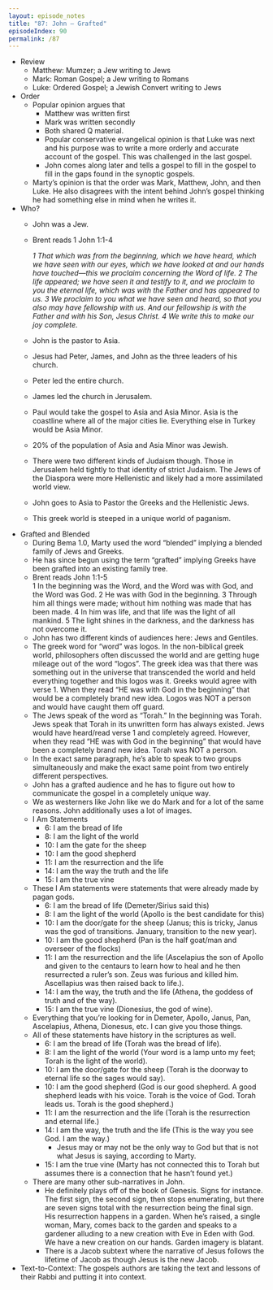 ```yaml
---
layout: episode_notes
title: "87: John — Grafted"
episodeIndex: 90
permalink: /87
---
```


- Review 
  - Matthew: Mumzer; a Jew writing to Jews
  - Mark: Roman Gospel; a Jew writing to Romans
  - Luke: Ordered Gospel; a Jewish Convert writing to Jews
- Order
  - Popular opinion argues that
    - Matthew was written first
    - Mark was written secondly
    - Both shared Q material.
    - Popular conservative evangelical opinion is that Luke was next and his purpose was to write a more orderly and accurate account of the gospel. This was challenged in the last gospel.
    - John comes along later and tells a gospel to fill in the gospel to fill in the gaps found in the synoptic gospels. 
  - Marty’s opinion is that the order was Mark, Matthew, John, and then Luke. He also disagrees with the intent behind John’s gospel thinking he had something else in mind when he writes it.
- Who?
  - John was a Jew.
  - Brent reads 1 John 1:1-4

    _1 That which was from the beginning, which we have heard, which we have seen with our eyes, which we have looked at and our hands have touched—this we proclaim concerning the Word of life. 2 The life appeared; we have seen it and testify to it, and we proclaim to you the eternal life, which was with the Father and has appeared to us. 3 We proclaim to you what we have seen and heard, so that you also may have fellowship with us. And our fellowship is with the Father and with his Son, Jesus Christ. 4 We write this to make our joy complete._

  - John is the pastor to Asia.
  - Jesus had Peter, James, and John as the three leaders of his church.
  - Peter led the entire church.
  - James led the church in Jerusalem.
  - Paul would take the gospel to Asia and Asia Minor. Asia is the coastline where all of the major cities lie. Everything else in Turkey would be Asia Minor.
  - 20% of the population of Asia and Asia Minor was Jewish.
  - There were two different kinds of Judaism though. Those in Jerusalem held tightly to that identity of strict Judaism. The Jews of the Diaspora were more Hellenistic and likely had a more assimilated world view.
  - John goes to Asia to Pastor the Greeks and the Hellenistic Jews.
  - This greek world is steeped in a unique world of paganism.
- Grafted and Blended
  - During Bema 1.0, Marty used the word “blended” implying a blended family of Jews and Greeks.
  - He has since begun using the term “grafted” implying Greeks have been grafted into an existing family tree.
  - Brent reads John 1:1-5 \
1 In the beginning was the Word, and the Word was with God, and the Word was God. 2 He was with God in the beginning. 3 Through him all things were made; without him nothing was made that has been made. 4 In him was life, and that life was the light of all mankind. 5 The light shines in the darkness, and the darkness has not overcome it.
  - John has two different kinds of audiences here: Jews and Gentiles.
  - The greek word for “word” was logos. In the non-biblical greek world, philosophers often discussed the world and are getting huge mileage out of the word “logos”. The greek idea was that there was something out in the universe that transcended the world and held everything together and this logos was it. Greeks would agree with verse 1. When they read “HE was with God in the beginning” that would be a completely brand new idea. Logos was NOT a person and would have caught them off guard.
  - The Jews speak of the word as “Torah.” In the beginning was Torah. Jews speak that Torah in its unwritten form has always existed. Jews would have heard/read verse 1 and completely agreed. However, when they read “HE was with God in the beginning” that would have been a completely brand new idea. Torah was NOT a person. 
  - In the exact same paragraph, he’s able to speak to two groups simultaneously and make the exact same point from two entirely different perspectives.
  - John has a grafted audience and he has to figure out how to communicate the gospel in a completely unique way.
  - We as westerners like John like we do Mark and for a lot of the same reasons. John additionally uses a lot of images.
  - I Am Statements
    - 6: I am the bread of life 
    - 8: I am the light of the world
    - 10: I am the gate for the sheep
    - 10: I am the good shepherd
    - 11: I am the resurrection and the life
    - 14: I am the way the truth and the life
    - 15: I am the true vine
  - These I Am statements were statements that were already made by pagan gods.
    - 6: I am the bread of life (Demeter/Sirius said this)
    - 8: I am the light of the world (Apollo is the best candidate for this)
    - 10: I am the door/gate for the sheep (Janus; this is tricky, Janus was the god of transitions. January, transition to the new year).
    - 10: I am the good shepherd (Pan is the half goat/man and overseer of the flocks)
    - 11: I am the resurrection and the life (Ascelapius the son of Apollo and given to the centaurs to learn how to heal and he then resurrected a ruler’s son. Zeus was furious and killed him. Ascellapius was then raised back to life.).
    - 14: I am the way, the truth and the life (Athena, the goddess of truth and of the way).
    - 15: I am the true vine (Dionesius, the god of wine).
  - Everything that you’re looking for in Demeter, Apollo, Janus, Pan, Ascelapius, Athena, Dionesus, etc. I can give you those things.
  - All of these statements have history in the scriptures as well.
    - 6: I am the bread of life (Torah was the bread of life).
    - 8: I am the light of the world (Your word is a lamp unto my feet; Torah is the light of the world).
    - 10: I am the door/gate for the sheep (Torah is the doorway to eternal life so the sages would say).
    - 10: I am the good shepherd (God is our good shepherd. A good shepherd leads with his voice. Torah is the voice of God. Torah leads us. Torah is the good shepherd.)
    - 11: I am the resurrection and the life (Torah is the resurrection and eternal life.)
    - 14: I am the way, the truth and the life (This is the way you see God. I am the way.)
      - Jesus may or may not be the only way to God but that is not what Jesus is saying, according to Marty.
    - 15: I am the true vine (Marty has not connected this to Torah but assumes there is a connection that he hasn’t found yet.)
  - There are many other sub-narratives in John. 
    - He definitely plays off of the book of Genesis. Signs for instance. The first sign, the second sign, then stops enumerating, but there are seven signs total with the resurrection being the final sign. His resurrection happens in a garden. When he’s raised, a single woman, Mary, comes back to the garden and speaks to a gardener alluding to a new creation with Eve in Eden with God. We have a new creation on our hands. Garden imagery is blatant.
    - There is a Jacob subtext where the narrative of Jesus follows the lifetime of Jacob as though Jesus is the new Jacob.
- Text-to-Context: The gospels authors are taking the text and lessons of their Rabbi and putting it into context.
